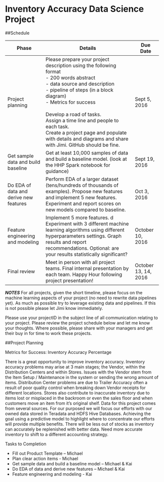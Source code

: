 # Inventory Accuracy Data Science Project


##Schedule

| Phase | Details | Due Date |
| ----- | ------- | -------- |
| Project planning | Please prepare your project description using the following format <br> - 200 words abstract <br> - data source and description <br> - pipeline of steps (in a block diagram) <br> - Metrics for success <br><br>Develop a road of tasks. <br>Assign a time line and people to each task.<br>Create a project page and populate with details and diagrams and share with Jimi. GitHub should be fine. | Sept 5, 2016 |
| Get sample data and build baseline | Get at least 10,000 samples of data and build a baseline model. (look at the HHP Spark notebook for guidance) | Sept 19, 2016 |
| Do EDA of data and derive new features | Perform EDA of a larger dataset (tens/hundreds of thousands of examples).  Propose new features and implement 5 new features. Experiment and report scores on new models compared to baseline. | Oct 3, 2016 |
| Feature engineering and modeling | Implement 5 more  features. d Experiment with  3 different machine learning algorithms using different hyperparameters settings. Graph results and report recommendations. Optional: are your results statistically significant? | October 10, 2016 |
| Final review | Meet in person with all project teams. Final internal presentation by each team. Happy Hour following project presentation! | October 13, 14, 2016 |


***NOTES***
For all projects, given the short timeline, please focus on the machine learning aspects of your project (no need to rewrite data pipelines yet). As much as possible try to leverage existing data and pipelines.  If this is not possible please let Jimi know immediately. 

Please use your projectID in the subject line  of all communication relating to your project. Please review the project schedule below and let me know your thoughts. Where possible, please share with your managers and get their buy in for time to work these projects. 




##Project Planning

Metrics for Success: Inventory Accuracy Percentage

There is a great opportunity to improve inventory accuracy.  Inventory accuracy problems may arise at 3 main stages; the Vendor, within the Distribution Centers and within Stores.  Issues with the Vendor stem from the Item Setup / Maintenance in the system or sending the wrong amount of items.  Distribution Center problems are due to Trailer Accuracy often a result of poor quality control when breaking down Vendor receipts for different locations.  Stores also contribute to inaccurate inventory due to items lost or misplaced in the backroom or even the sales floor and when customers move an item from it’s original shelf.  Data for this project comes from several sources.  For our purposed we will focus our efforts with our owned data stored in Teradata and HDFS Hive Databases.  Achieving the goal using a predictive model to highlight where to concentrate our efforts will provide multiple benefits.  There will be less out of stocks as inventory can accurately be replenished with better data.  Need more accurate inventory to shift to a different accounting strategy.

Tasks to Completion
-	Fill out Product Template – Michael
-	Plan clear action items - Michael
-	Get sample data and build a baseline model – Michael & Kai
-	Do EDA of data and derive new features – Michael & Kai
-	Feature engineering and modeling - Kai
